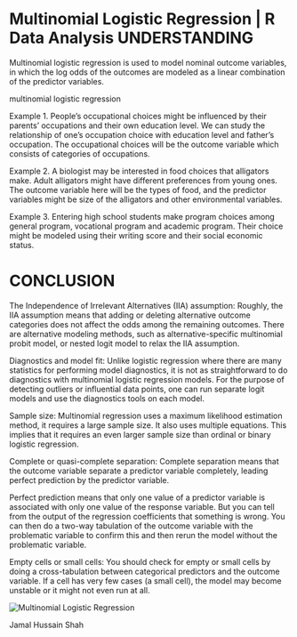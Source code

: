 # Multinomial Logistic Regression | R Data Analysis UNDERSTANDING

Multinomial logistic regression is used to model nominal outcome variables, in which the log odds of the outcomes are modeled as a linear combination of the predictor variables.


multinomial logistic regression

Example 1. People’s occupational choices might be influenced by their parents’ occupations and their own education level. We can study the relationship of one’s occupation choice with education level and father’s occupation. The occupational choices will be the outcome variable which consists of categories of occupations.

Example 2. A biologist may be interested in food choices that alligators make. Adult alligators might have different preferences from young ones. The outcome variable here will be the types of food, and the predictor variables might be size of the alligators and other environmental variables.

Example 3. Entering high school students make program choices among general program, vocational program and academic program. Their choice might be modeled using their writing score and their social economic status.

# CONCLUSION 


The Independence of Irrelevant Alternatives (IIA) assumption: Roughly, the IIA assumption means that adding or deleting alternative outcome categories does not affect the odds among the remaining outcomes. There are alternative modeling methods, such as alternative-specific multinomial probit model, or nested logit model to relax the IIA assumption.

Diagnostics and model fit: Unlike logistic regression where there are many statistics for performing model diagnostics, it is not as straightforward to do diagnostics with multinomial logistic regression models. For the purpose of detecting outliers or influential data points, one can run separate logit models and use the diagnostics tools on each model.

Sample size: Multinomial regression uses a maximum likelihood estimation method, it requires a large sample size. It also uses multiple equations. This implies that it requires an even larger sample size than ordinal or binary logistic regression.

Complete or quasi-complete separation: Complete separation means that the outcome variable separate a predictor variable completely, leading perfect prediction by the predictor variable.

Perfect prediction means that only one value of a predictor variable is associated with only one value of the response variable. But you can tell from the output of the regression coefficients that something is wrong. You can then do a two-way tabulation of the outcome variable with the problematic variable to confirm this and then rerun the model without the problematic variable.

Empty cells or small cells: You should check for empty or small cells by doing a cross-tabulation between categorical predictors and the outcome variable. If a cell has very few cases (a small cell), the model may become unstable or it might not even run at all.

![Multinomial Logistic Regression](https://user-images.githubusercontent.com/95676591/173225976-cd11dbee-88d6-434b-83e4-f19add7c4830.png)


Jamal Hussain Shah
